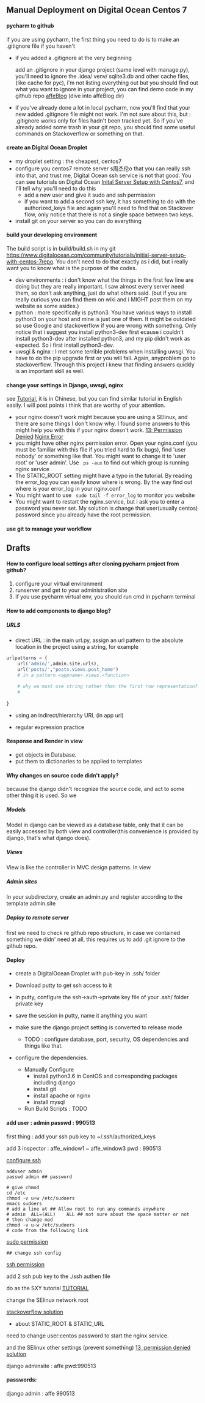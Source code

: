 ## Manual  Deployment on Digital Ocean Centos 7

#### pycharm to github

if you are using pycharm, the first thing you need to do is to make an .gitignore file if you haven't

- if you added a .gitignore at the very beginning

  add an .gitignore in your django project (same level with manage.py), you'll need to ignore the  .idea/  venv/   sqlite3.db and other cache files, (like cache for pyc), i'm not listing everything out but you should find out what you want to ignore in your project, you can find demo code in my github repo [affeBlog](https://github.com/imaffe/affeBlogProduction) (dive into affeBlog dir)

- if you've already done a lot in local pycharm, now you'll find that your new added .gitignore file might not work. I'm not sure about this, but : .gitignore works only for files hadn't been tracked yet. So if you've already added some trash in your git repo, you should find some useful commands on Stackoverflow or something on that.

#### create an Digital Ocean Droplet

- my droplet setting : the cheapest, centos7
- configure you centos7 remote server s周杰伦o that you can really ssh into that, and trust me, Digital Ocean ssh service is not that good. You can see tutorials on Digital Ocean [Inital Server Setup with Centos7](https://www.digitalocean.com/community/tutorials/initial-server-setup-with-centos-7), and I'll tell why you'll need to do this
  - add a new user and give it sudo and ssh permission
  - if you want to add a second ssh key, it has something to do with the authorized_keys file and again you'll need to find that on Stackover flow, only notice that there is not a single space between two keys.
- install git on your server so you can do everything

#### build your developing environment

The build script is in build/build.sh in my git https://www.digitalocean.com/community/tutorials/initial-server-setup-with-centos-7repo. You don't need to do that exactly as i did, but i really want you to know what is the purpose of the codes.

- dev environments  : i don't know what the things in the first few line are doing but they are really important. I saw almost every server need them, so don't ask anything, just do what others said. (but if you are really curious you can find them on wiki and i MIGHT post them on my website as some asides.)
- python : more specifically is python3. You have various ways to install python3 on your host and mine is just one of them. It might be outdated so use Google and stackoverflow if you are wrong with something. Only notice that i suggest you install python3-dev first ecause i couldn't install python3-dev after installed python3, and my pip didn't work as expected. So i first install python3-dev. 
- uwsgi & nginx : I met some terrible problems when installing uwsgi. You have to do the pip upgrade first or you will fail. Again, anyproblem go to stackoverflow. Through this project i knew that finding answers quickly is an important skill as well.

#### change your settings in Django, uwsgi, nginx

see [Tutorial](), it is in Chinese, but you can find similar tutorial in English easily. I will post points i think that are worthy of your attention. 

- your nginx doesn't work might because you are using a SElinux, and there are some things I don't know why. I found some answers to this might help you with this if your nginx doesn't work. [13: Permission Denied](https://www.digitalocean.com/community/questions/403-forbidden-nginx-13-permission-denied)  [Nginx Error](https://stackoverflow.com/questions/23948527/13-permission-denied-while-connecting-to-upstreamnginx)
- you might have other nginx permission error. Open your nginx.conf (you must be familiar with this file if you tried hard to fix bugs), find 'user nobody' or something like that. You might want to change it to 'user root' or 'user admin'. Use ``` ps -aux``` to find out which group is running nginx service
- The STATIC_ROOT setting might have a typo in the tutorial. By reading the error_log you can easily know where is wrong. By the way find out where is your error_log in your nginx.conf
- You might want to use ``` sudo tail -f error_log``` to monitor you website
- You might want to restart the nginx.service, but i ask you to enter a password you never set. My solution is change that user(usually centos) password since you already have the root permission.

#### use git to manage your workflow







## Drafts

#### How to configure local settings after cloning pycharm project from github?

1. configure your virtual environment
2. runserver and get to your administration site
3. if you use pycharm virtual env, you should run cmd in pycharm terminal


#### How to add components to django blog?


##### URLS

- direct URL :
in the main url.py, assign an url pattern to the absolute location in the project using a string, for example
``` python
urlpatterns = {
    url('admin/',admin.site.urls),
    url('posts/',"posts.views.post_home")
    # in a pattern <appname>.views.<function>
    
    # why we must use string rather than the first row representation?
    #
    
}
```

- using an indirect/hierarchy  URL (in app url)


- regular expression practice


#### Response and Render in view

- get objects in Database.
- put them to dictionaries to be applied to templates
#### Why changes on source code didn't apply?
because the django didn't recognize the source code, and act to some other thing it is used. So we


##### Models 
Model in django can be viewed as a database table, only that it can be easily accessed by both view and controller(this convenience is provided by django, that's what django does).

##### Views 
View is like the controller in MVC design patterns. In view


##### Admin sites
In your subdirectory, create an admin.py and register according to the template admin.site

##### Deploy to remote server

first we need to check re github repo structure, in case we contained something we didn' need at all, this requires us to add .git ignore to the github repo.


#### Deploy
- create a DigitalOcean Droplet with pub-key in .ssh/ folder
- Download putty to get ssh access to it
- in putty, configure the ssh->auth->private key file of your .ssh/ folder private key
- save the session in putty, name it anything you want
- make sure the django project setting is converted to release mode

  - TODO : configure database, port, security, OS dependencies and things like that.
- configure the dependencies.
  - Manually Configure
    - install python3.6 in CentOS and corresponding packages including django
    - install git
    - install apache or nginx
    - install mysql
  - Run Build Scripts : TODO 

#### add user : admin passwd : 990513

first thing : add your ssh pub key to ~/.ssh/authorized_keys

add 3 inspector : affe_window1 ~ affe_window3 pwd : 990513

[configure ssh](https://www.linpx.com/p/configure-the-ssh-key-on-centos.html)

``` shell
adduser admin
passwd admin ## password

# give chmod
cd /etc
chmod -v u+w /etc/sudoers
emacs sudoers
# add a line at ## Allow root to run any commands anywhere
# admin  ALL=(ALL)    ALL ## not sure about the space matter or not
# then change mod
chmod -v u-w /etc/sudoers
# code from the following link
```

[sudo permission](https://www.cnblogs.com/woshimrf/p/centos-new-user.html)

``` shell
## change ssh config
```

[ssh permission](https://wiki.centos.org/HowTos/Network/SecuringSSH)

add 2 ssh pub key to the ./ssh authen file

do as the SXY tutorial [TUTORIAL](https://blog.csdn.net/eightbrother888/article/details/79503716)

change the SElinux network root

[stackoverflow solution](https://stackoverflow.com/questions/23948527/13-permission-denied-while-connecting-to-upstreamnginx)



- about STATIC_ROOT & STATIC_URL



need to change user:centos password to start the nginx service.

and the SElinux other settings (prevent something) [13 :permission denied solution](https://www.digitalocean.com/community/questions/403-forbidden-nginx-13-permission-denied)

django adminsite : affe  pwd:990513

#### passwords:

django admin :   affe 990513